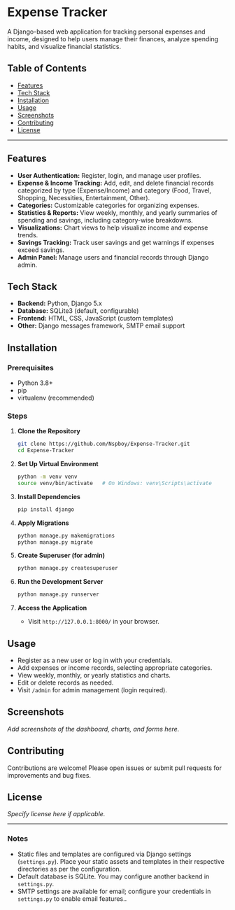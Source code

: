 # Expense Tracker

A Django-based web application for tracking personal expenses and income, designed to help users manage their finances, analyze spending habits, and visualize financial statistics.

## Table of Contents

- [Features](#features)
- [Tech Stack](#tech-stack)
- [Installation](#installation)
- [Usage](#usage)
- [Screenshots](#screenshots)
- [Contributing](#contributing)
- [License](#license)

---

## Features

- **User Authentication:** Register, login, and manage user profiles.
- **Expense & Income Tracking:** Add, edit, and delete financial records categorized by type (Expense/Income) and category (Food, Travel, Shopping, Necessities, Entertainment, Other).
- **Categories:** Customizable categories for organizing expenses.
- **Statistics & Reports:** View weekly, monthly, and yearly summaries of spending and savings, including category-wise breakdowns.
- **Visualizations:** Chart views to help visualize income and expense trends.
- **Savings Tracking:** Track user savings and get warnings if expenses exceed savings.
- **Admin Panel:** Manage users and financial records through Django admin.

## Tech Stack

- **Backend:** Python, Django 5.x
- **Database:** SQLite3 (default, configurable)
- **Frontend:** HTML, CSS, JavaScript (custom templates)
- **Other:** Django messages framework, SMTP email support

## Installation

### Prerequisites

- Python 3.8+
- pip
- virtualenv (recommended)

### Steps

1. **Clone the Repository**
   ```bash
   git clone https://github.com/Nspboy/Expense-Tracker.git
   cd Expense-Tracker
   ```

2. **Set Up Virtual Environment**
   ```bash
   python -m venv venv
   source venv/bin/activate   # On Windows: venv\Scripts\activate
   ```

3. **Install Dependencies**
   ```bash
   pip install django
   ```

4. **Apply Migrations**
   ```bash
   python manage.py makemigrations
   python manage.py migrate
   ```

5. **Create Superuser (for admin)**
   ```bash
   python manage.py createsuperuser
   ```

6. **Run the Development Server**
   ```bash
   python manage.py runserver
   ```

7. **Access the Application**
   - Visit `http://127.0.0.1:8000/` in your browser.

## Usage

- Register as a new user or log in with your credentials.
- Add expenses or income records, selecting appropriate categories.
- View weekly, monthly, or yearly statistics and charts.
- Edit or delete records as needed.
- Visit `/admin` for admin management (login required).

## Screenshots

*Add screenshots of the dashboard, charts, and forms here.*

## Contributing

Contributions are welcome! Please open issues or submit pull requests for improvements and bug fixes.

## License

*Specify license here if applicable.*

---

### Notes

- Static files and templates are configured via Django settings (`settings.py`). Place your static assets and templates in their respective directories as per the configuration.
- Default database is SQLite. You may configure another backend in `settings.py`.
- SMTP settings are available for email; configure your credentials in `settings.py` to enable email features..
